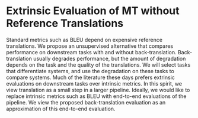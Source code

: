 # Extrinsic Evaluation of MT without Reference Translations
Standard metrics such as BLEU depend on expensive reference translations.
We propose an unsupervised alternative that
compares performance on downstream tasks with and without back-translation.
Back-translation usually degrades performance, but the amount of degradation depends on
the task and the quality of the translations.
We will select tasks that differentiate systems,
and use the degradation on these tasks to compare systems.
Much of the literature these days prefers extrinsic evaluations on downstream
tasks over intrinsic metrics.  In this spirit, we view translation as a small step in a larger pipeline.
Ideally, we would like to replace intrinsic metrics such as BLEU with end-to-end evaluations of the pipeline.
We view the proposed back-translation evaluation as an approximation of this end-to-end evaluation.
